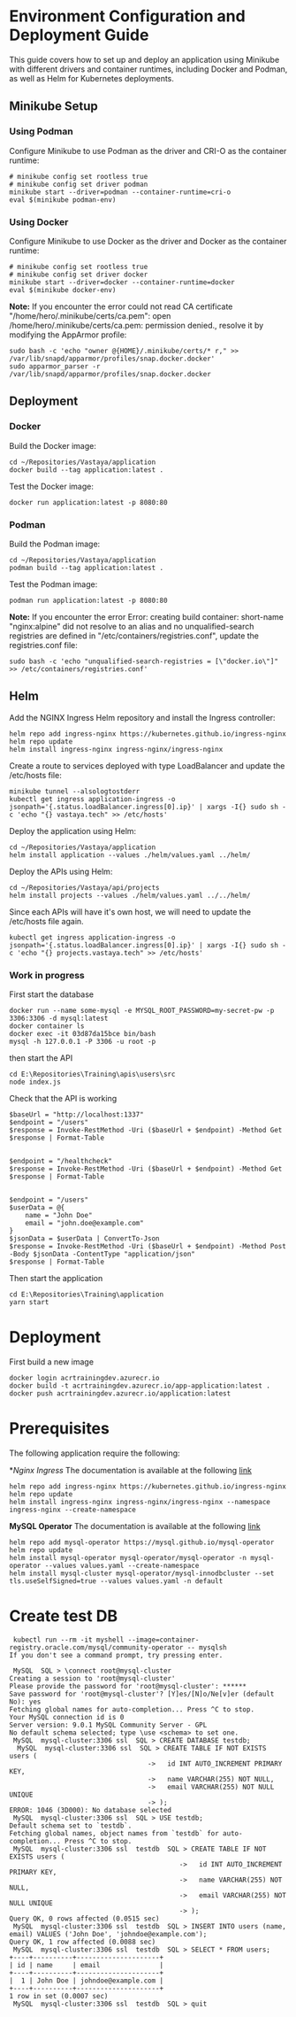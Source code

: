 # Environment Configuration and Deployment Guide
This guide covers how to set up and deploy an application using Minikube with different drivers and container runtimes, including Docker and Podman, as well as Helm for Kubernetes deployments.

## Minikube Setup
### Using Podman
Configure Minikube to use Podman as the driver and CRI-O as the container runtime:
```
# minikube config set rootless true 
# minikube config set driver podman
minikube start --driver=podman --container-runtime=cri-o
eval $(minikube podman-env)
```
### Using Docker
Configure Minikube to use Docker as the driver and Docker as the container runtime:
```
# minikube config set rootless true
# minikube config set driver docker
minikube start --driver=docker --container-runtime=docker
eval $(minikube docker-env)
```
**Note:** If you encounter the error could not read CA certificate "/home/hero/.minikube/certs/ca.pem": open /home/hero/.minikube/certs/ca.pem: permission denied., resolve it by modifying the AppArmor profile:
```
sudo bash -c 'echo "owner @{HOME}/.minikube/certs/* r," >> /var/lib/snapd/apparmor/profiles/snap.docker.docker'
sudo apparmor_parser -r /var/lib/snapd/apparmor/profiles/snap.docker.docker
```
## Deployment
### Docker
Build the Docker image:
```
cd ~/Repositories/Vastaya/application
docker build --tag application:latest .
```
Test the Docker image:
```
docker run application:latest -p 8080:80
```
### Podman
Build the Podman image:
```
cd ~/Repositories/Vastaya/application
podman build --tag application:latest .
```
Test the Podman image:
```
podman run application:latest -p 8080:80
```
**Note:** If you encounter the error Error: creating build container: short-name "nginx:alpine" did not resolve to an alias and no unqualified-search registries are defined in "/etc/containers/registries.conf", update the registries.conf file:
```
sudo bash -c 'echo "unqualified-search-registries = [\"docker.io\"]" >> /etc/containers/registries.conf'
```
## Helm
Add the NGINX Ingress Helm repository and install the Ingress controller:
```
helm repo add ingress-nginx https://kubernetes.github.io/ingress-nginx
helm repo update
helm install ingress-nginx ingress-nginx/ingress-nginx
```
Create a route to services deployed with type LoadBalancer and update the /etc/hosts file:
```
minikube tunnel --alsologtostderr 
kubectl get ingress application-ingress -o jsonpath='{.status.loadBalancer.ingress[0].ip}' | xargs -I{} sudo sh -c 'echo "{} vastaya.tech" >> /etc/hosts'
```
Deploy the application using Helm:
```
cd ~/Repositories/Vastaya/application
helm install application --values ./helm/values.yaml ../helm/
```
Deploy the APIs using Helm:
```
cd ~/Repositories/Vastaya/api/projects
helm install projects --values ./helm/values.yaml ../../helm/
```
Since each APIs will have it's own host, we will need to update the /etc/hosts file again.
```
kubectl get ingress application-ingress -o jsonpath='{.status.loadBalancer.ingress[0].ip}' | xargs -I{} sudo sh -c 'echo "{} projects.vastaya.tech" >> /etc/hosts'
```




### Work in progress
First start the database
```
docker run --name some-mysql -e MYSQL_ROOT_PASSWORD=my-secret-pw -p 3306:3306 -d mysql:latest
docker container ls
docker exec -it 03d87da15bce bin/bash
mysql -h 127.0.0.1 -P 3306 -u root -p
```
then start the API
```
cd E:\Repositories\Training\apis\users\src
node index.js
```
Check that the API is working
```
$baseUrl = "http://localhost:1337"
$endpoint = "/users"
$response = Invoke-RestMethod -Uri ($baseUrl + $endpoint) -Method Get
$response | Format-Table


$endpoint = "/healthcheck"
$response = Invoke-RestMethod -Uri ($baseUrl + $endpoint) -Method Get
$response | Format-Table


$endpoint = "/users"
$userData = @{
    name = "John Doe"
    email = "john.doe@example.com"
}
$jsonData = $userData | ConvertTo-Json
$response = Invoke-RestMethod -Uri ($baseUrl + $endpoint) -Method Post -Body $jsonData -ContentType "application/json"
$response | Format-Table
```
Then start the application
```
cd E:\Repositories\Training\application
yarn start
```

# Deployment
First build a new image
```
docker login acrtrainingdev.azurecr.io
docker build -t acrtrainingdev.azurecr.io/app-application:latest .
docker push acrtrainingdev.azurecr.io/application:latest
```



# Prerequisites
The following application require the following:

**Nginx Ingress*
The documentation is available at the following [link](https://docs.nginx.com/nginx-ingress-controller/installation/installing-nic/installation-with-helm/)
```
helm repo add ingress-nginx https://kubernetes.github.io/ingress-nginx  
helm repo update
helm install ingress-nginx ingress-nginx/ingress-nginx --namespace ingress-nginx --create-namespace
```
**MySQL Operator**
The documentation is available at the following [link](https://dev.mysql.com/doc/mysql-operator/en/mysql-operator-innodbcluster.html)
```
helm repo add mysql-operator https://mysql.github.io/mysql-operator
helm repo update
helm install mysql-operator mysql-operator/mysql-operator -n mysql-operator --values values.yaml --create-namespace
helm install mysql-cluster mysql-operator/mysql-innodbcluster --set tls.useSelfSigned=true --values values.yaml -n default
```
# Create test DB
```
 kubectl run --rm -it myshell --image=container-registry.oracle.com/mysql/community-operator -- mysqlsh
If you don't see a command prompt, try pressing enter.

 MySQL  SQL > \connect root@mysql-cluster
Creating a session to 'root@mysql-cluster'
Please provide the password for 'root@mysql-cluster': ******
Save password for 'root@mysql-cluster'? [Y]es/[N]o/Ne[v]er (default No): yes
Fetching global names for auto-completion... Press ^C to stop.
Your MySQL connection id is 0
Server version: 9.0.1 MySQL Community Server - GPL
No default schema selected; type \use <schema> to set one.
 MySQL  mysql-cluster:3306 ssl  SQL > CREATE DATABASE testdb;
  MySQL  mysql-cluster:3306 ssl  SQL > CREATE TABLE IF NOT EXISTS users (
                                   ->   id INT AUTO_INCREMENT PRIMARY KEY,
                                   ->   name VARCHAR(255) NOT NULL,
                                   ->   email VARCHAR(255) NOT NULL UNIQUE
                                   -> );
ERROR: 1046 (3D000): No database selected
 MySQL  mysql-cluster:3306 ssl  SQL > USE testdb;
Default schema set to `testdb`.
Fetching global names, object names from `testdb` for auto-completion... Press ^C to stop.
 MySQL  mysql-cluster:3306 ssl  testdb  SQL > CREATE TABLE IF NOT EXISTS users (
                                           ->   id INT AUTO_INCREMENT PRIMARY KEY,
                                           ->   name VARCHAR(255) NOT NULL,
                                           ->   email VARCHAR(255) NOT NULL UNIQUE
                                           -> );
Query OK, 0 rows affected (0.0515 sec)
 MySQL  mysql-cluster:3306 ssl  testdb  SQL > INSERT INTO users (name, email) VALUES ('John Doe', 'johndoe@example.com');
Query OK, 1 row affected (0.0088 sec)
 MySQL  mysql-cluster:3306 ssl  testdb  SQL > SELECT * FROM users;
+----+----------+---------------------+
| id | name     | email               |
+----+----------+---------------------+
|  1 | John Doe | johndoe@example.com |
+----+----------+---------------------+
1 row in set (0.0007 sec)
 MySQL  mysql-cluster:3306 ssl  testdb  SQL > quit
```